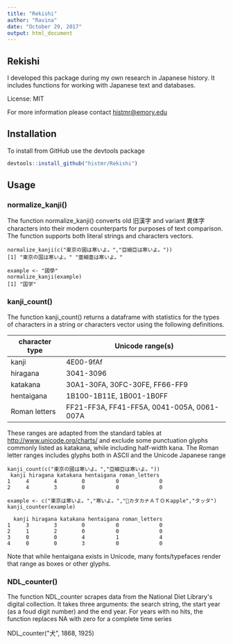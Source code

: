 ```yaml
---
title: "Rekishi"
author: "Ravina"
date: "October 29, 2017"
output: html_document
---
```

## Rekishi

I developed this package during my own research in Japanese history. It includes functions for working with Japanese text and databases.

License: MIT

For more information please contact histmr@emory.edu

## Installation

To install from GitHub use the devtools package

```r eval=FALSE}
devtools::install_github("histmr/Rekishi")
```
## Usage

### normalize_kanji()

The function normalize_kanji() converts old 旧漢字 and variant 異体字 characters into their modern counterparts for purposes of text comparison. The function supports both literal strings and characters vectors.

```{r}
normalize_kanji(c("東京の國は寒いよ。","亞細亞は寒いよ。"))
[1] "東京の国は寒いよ。" "亜細亜は寒いよ。" 

example <- "國學"
normalize_kanji(example)
[1] "国学"
```
### kanji_count()

The function kanji_count() returns a dataframe with statistics for the types of characters in a string or characters vector using the following definitions.

 character type         | Unicode range(s)
--- | ---
 kanji                  | 4E00-9fAf
 hiragana               | 3041-3096
 katakana               | 30A1-30FA, 30FC-30FE, FF66-FF9
 hentaigana             | 1B100-1B11E, 1B001-1B0FF
 Roman letters          | FF21-FF3A, FF41-FF5A, 0041-005A, 0061-007A


These ranges are adapted from the standard tables at http://www.unicode.org/charts/ and exclude some punctuation glyphs commonly listed as katakana, while including half-width kana. The Roman letter ranges includes glyphs both in ASCII and the Unicode Japanese range 

```{r}
kanji_count(c("東京の國は寒いよ。","亞細亞は寒いよ。"))
 kanji hiragana katakana hentaigana roman_letters
1     4        4        0          0             0
2     4        3        0          0             0

example <- c("東京は寒いよ。","寒いよ。","𛄃カタカナＡＴＯＫapple","タッタ")
kanji_counter(example)

  kanji hiragana katakana hentaigana roman_letters
1     3        3        0          0             0
2     1        2        0          0             0
3     0        0        4          1             4
4     0        0        3          0             0
```

Note that while hentaigana exists in Unicode, many fonts/typefaces render that range as boxes or other glyphs.

### NDL_counter()

The function NDL_counter scrapes data from the National Diet Library's digital collection. It takes three arguments: the search string, the start year (as a foud digit number) and the end year. For years with no hits, the function replaces NA with zero for a complete time series

NDL_counter("犬", 1868, 1925)
